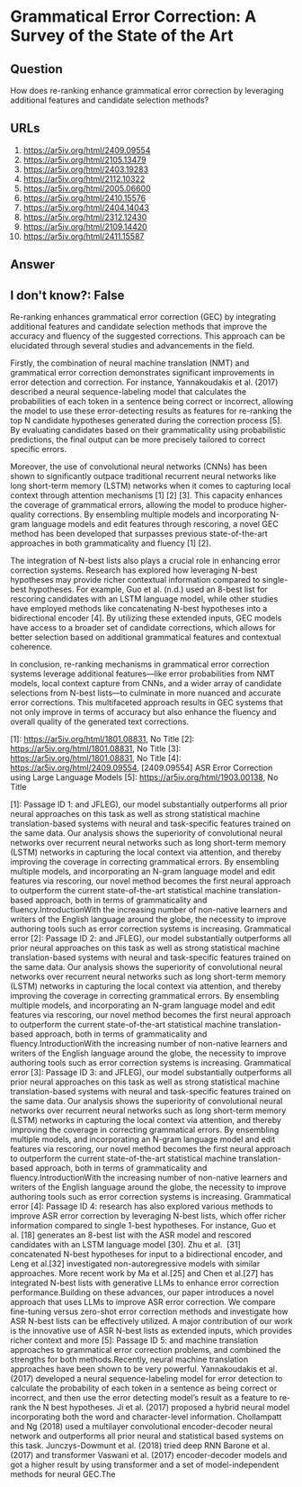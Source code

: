 # Grammatical Error Correction: A Survey of the State of the Art

## Question

How does re-ranking enhance grammatical error correction by leveraging additional features and candidate selection methods?

## URLs

1. https://ar5iv.org/html/2409.09554
2. https://ar5iv.org/html/2105.13479
3. https://ar5iv.org/html/2403.19283
4. https://ar5iv.org/html/2112.10322
5. https://ar5iv.org/html/2005.06600
6. https://ar5iv.org/html/2410.15576
7. https://ar5iv.org/html/2404.14043
8. https://ar5iv.org/html/2312.12430
9. https://ar5iv.org/html/2109.14420
10. https://ar5iv.org/html/2411.15587

## Answer

## I don't know?: False

Re-ranking enhances grammatical error correction (GEC) by integrating additional features and candidate selection methods that improve the accuracy and fluency of the suggested corrections. This approach can be elucidated through several studies and advancements in the field.

Firstly, the combination of neural machine translation (NMT) and grammatical error correction demonstrates significant improvements in error detection and correction. For instance, Yannakoudakis et al. (2017) described a neural sequence-labeling model that calculates the probabilities of each token in a sentence being correct or incorrect, allowing the model to use these error-detecting results as features for re-ranking the top N candidate hypotheses generated during the correction process [5]. By evaluating candidates based on their grammaticality using probabilistic predictions, the final output can be more precisely tailored to correct specific errors.

Moreover, the use of convolutional neural networks (CNNs) has been shown to significantly outpace traditional recurrent neural networks like long short-term memory (LSTM) networks when it comes to capturing local context through attention mechanisms [1] [2] [3]. This capacity enhances the coverage of grammatical errors, allowing the model to produce higher-quality corrections. By ensembling multiple models and incorporating N-gram language models and edit features through rescoring, a novel GEC method has been developed that surpasses previous state-of-the-art approaches in both grammaticality and fluency [1] [2].

The integration of N-best lists also plays a crucial role in enhancing error correction systems. Research has explored how leveraging N-best hypotheses may provide richer contextual information compared to single-best hypotheses. For example, Guo et al. (n.d.) used an 8-best list for rescoring candidates with an LSTM language model, while other studies have employed methods like concatenating N-best hypotheses into a bidirectional encoder [4]. By utilizing these extended inputs, GEC models have access to a broader set of candidate corrections, which allows for better selection based on additional grammatical features and contextual coherence.

In conclusion, re-ranking mechanisms in grammatical error correction systems leverage additional features—like error probabilities from NMT models, local context capture from CNNs, and a wider array of candidate selections from N-best lists—to culminate in more nuanced and accurate error corrections. This multifaceted approach results in GEC systems that not only improve in terms of accuracy but also enhance the fluency and overall quality of the generated text corrections.

[1]: https://ar5iv.org/html/1801.08831, No Title
[2]: https://ar5iv.org/html/1801.08831, No Title
[3]: https://ar5iv.org/html/1801.08831, No Title
[4]: https://ar5iv.org/html/2409.09554, [2409.09554] ASR Error Correction using Large Language Models
[5]: https://ar5iv.org/html/1903.00138, No Title

[1]: Passage ID 1: and JFLEG), our model substantially outperforms all prior neural approaches on this task as well as strong statistical machine translation-based systems with neural and task-specific features trained on the same data. Our analysis shows the superiority of convolutional neural networks over recurrent neural networks such as long short-term memory (LSTM) networks in capturing the local context via attention, and thereby improving the coverage in correcting grammatical errors. By ensembling multiple models, and incorporating an N-gram language model and edit features via rescoring, our novel method becomes the first neural approach to outperform the current state-of-the-art statistical machine translation-based approach, both in terms of grammaticality and fluency.IntroductionWith the increasing number of non-native learners and writers of the English language around the globe, the necessity to improve authoring tools such as error correction systems is increasing. Grammatical error
[2]: Passage ID 2: and JFLEG), our model substantially outperforms all prior neural approaches on this task as well as strong statistical machine translation-based systems with neural and task-specific features trained on the same data. Our analysis shows the superiority of convolutional neural networks over recurrent neural networks such as long short-term memory (LSTM) networks in capturing the local context via attention, and thereby improving the coverage in correcting grammatical errors. By ensembling multiple models, and incorporating an N-gram language model and edit features via rescoring, our novel method becomes the first neural approach to outperform the current state-of-the-art statistical machine translation-based approach, both in terms of grammaticality and fluency.IntroductionWith the increasing number of non-native learners and writers of the English language around the globe, the necessity to improve authoring tools such as error correction systems is increasing. Grammatical error
[3]: Passage ID 3: and JFLEG), our model substantially outperforms all prior neural approaches on this task as well as strong statistical machine translation-based systems with neural and task-specific features trained on the same data. Our analysis shows the superiority of convolutional neural networks over recurrent neural networks such as long short-term memory (LSTM) networks in capturing the local context via attention, and thereby improving the coverage in correcting grammatical errors. By ensembling multiple models, and incorporating an N-gram language model and edit features via rescoring, our novel method becomes the first neural approach to outperform the current state-of-the-art statistical machine translation-based approach, both in terms of grammaticality and fluency.IntroductionWith the increasing number of non-native learners and writers of the English language around the globe, the necessity to improve authoring tools such as error correction systems is increasing. Grammatical error
[4]: Passage ID 4: research has also explored various methods to improve ASR error correction by leveraging N-best lists, which offer richer information compared to single 1-best hypotheses. For instance, Guo et al. [18] generates an 8-best list with the ASR model and rescored candidates with an LSTM language model [30]. Zhu et al.  [31] concatenated N-best hypotheses for input to a bidirectional encoder, and Leng et al.[32] investigated non-autoregressive models with similar approaches. More recent work by Ma et al.[25] and Chen et al.[27] has integrated N-best lists with generative LLMs to enhance error correction performance.Building on these advances, our paper introduces a novel approach that uses LLMs to improve ASR error correction. We compare fine-tuning versus zero-shot error correction methods and investigate how ASR N-best lists can be effectively utilized. A major contribution of our work is the innovative use of ASR N-best lists as extended inputs, which provides richer context and more
[5]: Passage ID 5: and machine translation approaches to grammatical error correction problems, and combined the strengths for both methods.Recently, neural machine translation approaches have been shown to be very powerful. Yannakoudakis et al. (2017) developed a neural sequence-labeling model for error detection to calculate the probability of each token in a sentence as being correct or incorrect, and then use the error detecting model’s result as a feature to re-rank the N best hypotheses. Ji et al. (2017) proposed a hybrid neural model incorporating both the word and character-level information. Chollampatt and Ng (2018) used a multilayer convolutional encoder-decoder neural network and outperforms all prior neural and statistical based systems on this task. Junczys-Dowmunt et al. (2018) tried deep RNN Barone et al. (2017) and transformer Vaswani et al. (2017) encoder-decoder models and got a higher result by using transformer and a set of model-independent methods for neural GEC.The